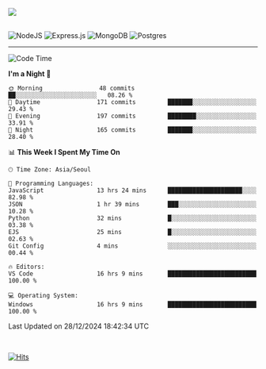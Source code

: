 ![](https://github-readme-stats.vercel.app/api?username=hqnseung&theme=dark&show_icons=true&hide_border=false&include_all_commits=false&count_private=true) <br/><br/>

![NodeJS](https://img.shields.io/badge/node.js-6DA55F?style=for-the-badge&logo=node.js&logoColor=white) 
![Express.js](https://img.shields.io/badge/express.js-%23404d59.svg?style=for-the-badge&logo=express&logoColor=%2361DAFB) ![MongoDB](https://img.shields.io/badge/MongoDB-%234ea94b.svg?style=for-the-badge&logo=mongodb&logoColor=white) ![Postgres](https://img.shields.io/badge/postgres-%23316192.svg?style=for-the-badge&logo=postgresql&logoColor=white)

---


<!--START_SECTION:waka-->
![Code Time](http://img.shields.io/badge/Code%20Time-94%20hrs%208%20mins-blue)

**I'm a Night 🦉** 

```text
🌞 Morning                48 commits          ██░░░░░░░░░░░░░░░░░░░░░░░   08.26 % 
🌆 Daytime                171 commits         ███████░░░░░░░░░░░░░░░░░░   29.43 % 
🌃 Evening                197 commits         ████████░░░░░░░░░░░░░░░░░   33.91 % 
🌙 Night                  165 commits         ███████░░░░░░░░░░░░░░░░░░   28.40 % 
```


📊 **This Week I Spent My Time On** 

```text
🕑︎ Time Zone: Asia/Seoul

💬 Programming Languages: 
JavaScript               13 hrs 24 mins      █████████████████████░░░░   82.98 % 
JSON                     1 hr 39 mins        ███░░░░░░░░░░░░░░░░░░░░░░   10.28 % 
Python                   32 mins             █░░░░░░░░░░░░░░░░░░░░░░░░   03.38 % 
EJS                      25 mins             █░░░░░░░░░░░░░░░░░░░░░░░░   02.63 % 
Git Config               4 mins              ░░░░░░░░░░░░░░░░░░░░░░░░░   00.44 % 

🔥 Editors: 
VS Code                  16 hrs 9 mins       █████████████████████████   100.00 % 

💻 Operating System: 
Windows                  16 hrs 9 mins       █████████████████████████   100.00 % 
```


 Last Updated on 28/12/2024 18:42:34 UTC
<!--END_SECTION:waka-->

<br>

[![Hits](https://hits.seeyoufarm.com/api/count/incr/badge.svg?url=https%3A%2F%2Fgithub.com%2Fhqnseung&count_bg=%2379C83D&title_bg=%23555555&icon=&icon_color=%23E7E7E7&title=hits&edge_flat=false)](https://hits.seeyoufarm.com)
